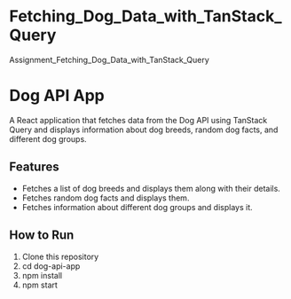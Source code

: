 # Fetching_Dog_Data_with_TanStack_Query
Assignment_Fetching_Dog_Data_with_TanStack_Query

# Dog API App

A React application that fetches data from the Dog API using TanStack Query and displays information about dog breeds, random dog facts, and different dog groups.

## Features

- Fetches a list of dog breeds and displays them along with their details.
- Fetches random dog facts and displays them.
- Fetches information about different dog groups and displays it.

## How to Run

1. Clone this repository
2. cd dog-api-app
3. npm install
4. npm start
